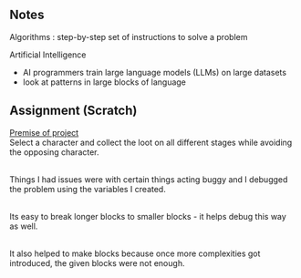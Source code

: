 ## Notes
Algorithms : step-by-step set of instructions to solve a problem

Artificial Intelligence
- AI programmers train large language models (LLMs) on large datasets
- look at patterns in large blocks of language


## Assignment (Scratch)

<u>Premise of project</u>
<br> Select a character and collect the loot on all different stages while avoiding the opposing character.

<br> Things I had issues were with certain things acting buggy and I debugged the problem using the variables I created.

<br>Its easy to break longer blocks to smaller blocks - it helps debug this way as well.

<br>It also helped to make blocks because once more complexities got introduced, the given blocks were not enough.
